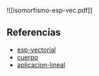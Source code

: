 ![[isomorfismo-esp-vec.pdf]]

## Referencias
- [esp-vectorial](./esp-vectorial.md)
- [cuerpo](./cuerpo.md)
- [aplicacion-lineal](./aplicacion-lineal.md)
